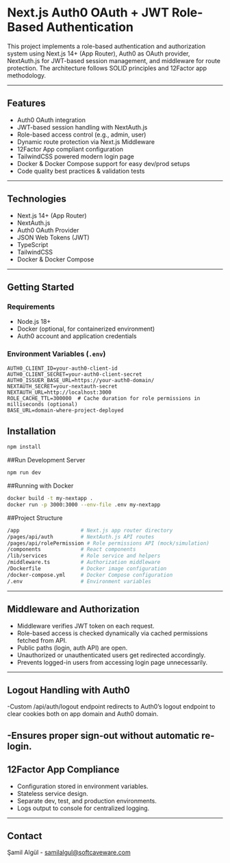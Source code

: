 # Next.js Auth0 OAuth + JWT Role-Based Authentication

This project implements a role-based authentication and authorization system using Next.js 14+ (App Router), Auth0 as OAuth provider, NextAuth.js for JWT-based session management, and middleware for route protection. The architecture follows SOLID principles and 12Factor app methodology.

---

## Features

- Auth0 OAuth integration
- JWT-based session handling with NextAuth.js
- Role-based access control (e.g., admin, user)
- Dynamic route protection via Next.js Middleware
- 12Factor App compliant configuration
- TailwindCSS powered modern login page
- Docker & Docker Compose support for easy dev/prod setups
- Code quality best practices & validation tests

---

## Technologies

- Next.js 14+ (App Router)
- NextAuth.js
- Auth0 OAuth Provider
- JSON Web Tokens (JWT)
- TypeScript
- TailwindCSS
- Docker & Docker Compose

---

## Getting Started

### Requirements

- Node.js 18+
- Docker (optional, for containerized environment)
- Auth0 account and application credentials

### Environment Variables (`.env`)

```env
AUTH0_CLIENT_ID=your-auth0-client-id
AUTH0_CLIENT_SECRET=your-auth0-client-secret
AUTH0_ISSUER_BASE_URL=https://your-auth0-domain/
NEXTAUTH_SECRET=your-nextauth-secret
NEXTAUTH_URL=http://localhost:3000
ROLE_CACHE_TTL=300000  # Cache duration for role permissions in milliseconds (optional)
BASE_URL=domain-where-project-deployed
```

## Installation

```bash
npm install
```

##Run Development Server
```bash
npm run dev
```

##Running with Docker
```bash
docker build -t my-nextapp .
docker run -p 3000:3000 --env-file .env my-nextapp
```

##Project Structure
```bash
/app                    # Next.js app router directory
/pages/api/auth         # NextAuth.js API routes
/pages/api/rolePermission # Role permissions API (mock/simulation)
/components             # React components
/lib/services           # Role service and helpers
/middleware.ts          # Authorization middleware
/Dockerfile             # Docker image configuration
/docker-compose.yml     # Docker Compose configuration
/.env                   # Environment variables
```

---
## Middleware and Authorization

- Middleware verifies JWT token on each request.
- Role-based access is checked dynamically via cached permissions fetched from API.
- Public paths (login, auth API) are open.
- Unauthorized or unauthenticated users get redirected accordingly.
- Prevents logged-in users from accessing login page unnecessarily.
---

## Logout Handling with Auth0

-Custom /api/auth/logout endpoint redirects to Auth0’s logout endpoint to clear cookies both on app domain and Auth0 domain.

-Ensures proper sign-out without automatic re-login.
---

## 12Factor App Compliance

- Configuration stored in environment variables.
- Stateless service design.
- Separate dev, test, and production environments.
- Logs output to console for centralized logging.
---

## Contact
Şamil Algül - samilalgul@softcaveware.com